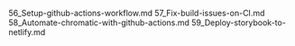 56_Setup-github-actions-workflow.md
57_Fix-build-issues-on-CI.md
58_Automate-chromatic-with-github-actions.md
59_Deploy-storybook-to-netlify.md

